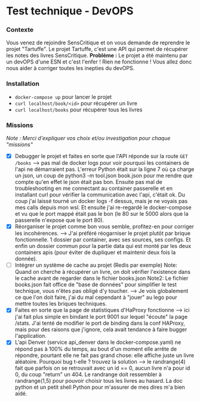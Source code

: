 # Test technique - DevOPS
### Contexte
Vous venez de rejoindre SensCritique et on vous demande de reprendre le projet "Tartuffe".
Le projet Tartuffe, c'est une API qui permet de récupérer les notes des livres SensCritique.
**Problème :** Le projet a été maintenu par un devOPS d'une ESN et c'est l'enfer ! Rien ne fonctionne !
Vous allez donc nous aider à corriger toutes les inepties du devOPS.

### Installation
* `docker-compose up` pour lancer le projet
* `curl localhost/book/<id>` pour récupérer un livre
* `curl localhost/books` pour récupérer tous les livres

### Missions
*Note : Merci d'expliquer vos choix et/ou investigation pour chaque "missions"* 
- [x] Debugger le projet et faites en sorte que l'API réponde sur la route `GET /books`
--> pas mal de docker logs pour voir pourquoi les containers de l'api ne démarraient pas. L'erreur Python était sur la ligne 7 où ça charge un json, un coup de python3 -m tool.json book.json pour me rendre que compte qu'en effet le json était pas bon.
Ensuite pas mal de troubleshooting en me connectant au container passerelle et en installant curl pour vérifier la communication avec l'api, c'était ok. Du coup j'ai laissé tourné un docker logs -f dessus, mais je ne voyais pas mes calls depuis mon wsl.
Et ensuite j'ai re-regardé le docker-compose et vu que le port mappé était pas le bon (le 80 sur le 5000 alors que la passerelle n'expose que le port 80).
- [x] Réorganiser le projet comme bon vous semble, profitez-en pour corriger les incohérences.
--> J'ai préféré réogarniser le projet plutôt par brique fonctionnelle. 1 dossier par container, avec ses sources, ses configs. Et enfin un dossier commun pour la partie data qui est monté par les deux containers apis (pour éviter de dupliquer et maintenir deux fois la donnée).
- [ ] Intégrer un système de cache au projet (Redis par exemple)
      Note: Quand on cherche à récupérer un livre, on doit vérifier l'existence dans le cache avant de regarder dans le fichier books.json
      Note2: Le fichier books.json fait office de "base de données" pour simplifier le test technique, vous n'êtes pas obligé d'y toucher.
--> Je vois globalement ce que l'on doit faire, j'ai du mal cependant à "jouer" au lego pour mettre toutes les briques techniques.
- [x] Faites en sorte que la page de statistiques d'HaProxy fonctionne
--> ici j'ai fait plus simple en bindant le port 9001 sur lequel "écoute" la page /stats. J'ai tenté de modifier le port de binding dans la conf HAProxy, mais pour des raisons que j'ignore, cela avait tendance à faire bugger l'application.
- [x] L'api Denver (service api_denver dans le docker-compose.yaml) ne répond pas à 100% du temps, au bout d'un moment elle arrête de répondre, pourtant elle ne fait pas grand chose: elle affiche juste un livre aléatoire. Pourquoi bug t-elle ? trouvez la solution
--> le randrange(4) fait que parfois on se retrouvait avec un id == 0, aucun livre n'a pour id 0, du coup "return" un 404. Le randrange doit ressembler à randrange(1,5) pour pouvoir choisir tous les livres au hasard. La doc python et un petit shell Python pour m'assurer de mes dires m'a bien aidé.
